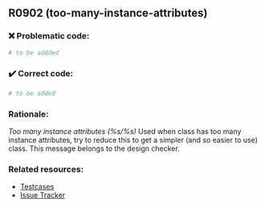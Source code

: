 ## R0902 (too-many-instance-attributes)

### :x: Problematic code:

```python
# to be addded
```

### :heavy_check_mark: Correct code:

```python
# to be added
```

### Rationale:

 *Too many instance attributes (%s/%s)*
  Used when class has too many instance attributes, try to reduce this to get a
  simpler (and so easier to use) class. This message belongs to the design
  checker.



### Related resources:

- [Testcases](#)
- [Issue Tracker](https://github.com/PyCQA/pylint/issues?q=is%3Aissue+%22too-many-instance-attributes%22+OR+%22R0902%22)
